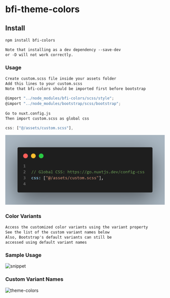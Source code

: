 # bfi-theme-colors

## Install

```
npm install bfi-colors
```

```
Note that installing as a dev dependency --save-dev 
or -D will not work correctly.

```

### Usage

```
Create custom.scss file inside your assets folder
Add this lines to your custom.scss
Note that bfi-colors should be imported first before bootstrap
```
```js live=true
@import "../node_modules/bfi-colors/scss/style";
@import "../node_modules/bootstrap/scss/bootstrap";
```
```
Go to nuxt.config.js
Then import custom.scss as global css
```

```js live=true
css: ["@/assets/custom.scss"],
```
![nuxt](https://github.com/jiharaguiapal/bfi-theme/blob/main/scss/nuxt-add-css.png)

<!-- 
```css live=true

  "bfi-success":#00A651,
  "bfi-danger":#E84D2E,
  "bfi-warning":#FEC006,
  "bfi-edit":#EE8400,
  "bfi-text":#363636,
  "bfi-subtext":#193C2A,
``` -->

### Color Variants
```
Access the customized color variants using the variant property
See the list of the custom variant names below
Also, Bootstrap's default variants can still be 
accessed using default variant names
```
### Sample Usage

![snippet](https://github.com/jiharaguiapal/bfi-theme/blob/main/scss/snippet.png)


### Custom Variant Names

![theme-colors](https://github.com/jiharaguiapal/bfi-theme/blob/main/scss/theme-colors.png)

<!-- ### Compiles and minifies for production

```
npm run build
```

### Lints and fixes files

```
npm run lint
```

### Customize configuration -->

<!-- See [Configuration Reference](https://cli.vuejs.org/config/).
"# publish-test"
"# publish-test" -->
